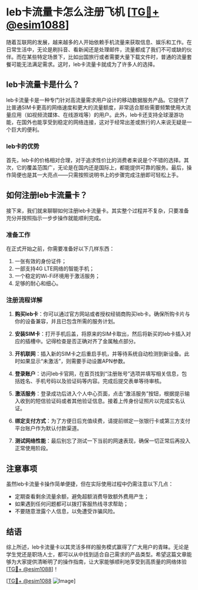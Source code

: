 # leb卡流量卡怎么注册飞机 [[TG💪+ @esim1088](https://t.me/s/esim1088)]

随着互联网的发展，越来越多的人开始依赖手机流量来获取信息、娱乐和工作。在日常生活中，无论是刷抖音、看新闻还是处理邮件，流量都成了我们不可或缺的伙伴。而在某些特定场景下，比如出国旅行或者需要大量下载文件时，普通的流量套餐可能无法满足需求。这时，leb卡流量卡就成为了许多人的选择。

## leb卡流量卡是什么？

leb卡流量卡是一种专门针对高流量需求用户设计的移动数据服务产品。它提供了比普通SIM卡更高的网络速度和更大的流量额度，非常适合那些需要频繁使用大流量应用（如视频流媒体、在线游戏等）的用户。此外，leb卡还支持全球漫游功能，在国外也能享受到稳定的网络连接，这对于经常出差或旅行的人来说无疑是一个巨大的便利。

### leb卡的优势

首先，leb卡的价格相对合理，对于追求性价比的消费者来说是个不错的选择。其次，它的覆盖范围广，无论是在国内还是国际上，都能提供可靠的服务。最后，操作简便也是其一大亮点——只需按照说明书上的步骤完成注册即可轻松上手。

## 如何注册leb卡流量卡？

接下来，我们就来聊聊如何注册leb卡流量卡。其实整个过程并不复杂，只要准备充分并按照指示一步步操作就能顺利完成。

### 准备工作

在正式开始之前，你需要准备好以下几样东西：
1. 一张有效的身份证件；
2. 一部支持4G LTE网络的智能手机；
3. 一个稳定的Wi-Fi环境用于激活服务；
4. 足够的耐心和细心。

### 注册流程详解

1. **购买leb卡**：你可以通过官方网站或者授权经销商购买leb卡。确保所购卡片与你的设备兼容，并且已包含所需的服务计划。

2. **安装SIM卡**：打开手机后盖，将原来的SIM卡取出，然后将新买的leb卡插入对应的插槽中。记得检查是否正确对齐了金属触点部分。

3. **开机联网**：插入新的SIM卡之后重启手机，并等待系统自动检测到新设备。此时如果显示“未激活”，则需要手动设置APN参数。

4. **登录账户**：访问leb卡官网，在首页找到“注册账号”选项并填写相关信息，包括姓名、手机号码以及验证码等内容。完成后提交表单等待审核。

5. **激活服务**：登录成功后进入个人中心页面，点击“激活服务”按钮，根据提示输入收到的短信验证码或者其他验证信息。接着上传身份证照片以完成实名认证。

6. **绑定支付方式**：为了方便日后充值续费，请提前绑定一张银行卡或第三方支付平台账户作为默认付款渠道。

7. **测试网络性能**：最后别忘了测试一下当前的网速表现，确保一切正常后再投入正常使用阶段。

## 注意事项

虽然leb卡流量卡操作简单便捷，但在实际使用过程中仍需注意以下几点：
- 定期查看剩余流量余额，避免超额消费导致额外费用产生；
- 如果遇到任何问题都可以拨打客服热线寻求帮助；
- 不要随意泄露个人信息，以免遭受诈骗风险。

## 结语

综上所述，leb卡流量卡以其灵活多样的服务模式赢得了广大用户的青睐。无论是学生党还是职场人士，都可以从中找到适合自己需求的产品类型。希望这篇文章能够为大家提供清晰明了的操作指南，让大家能够顺利地享受到高质量的网络体验[[TG💪+ @esim1088](https://t.me/s/esim1088)]！

[[TG💪+ @esim1088](https://t.me/s/esim1088) ![Image](https://i.postimg.cc/4NQfJmqS/Snipaste-2025-05-13-00-14-12.png)]